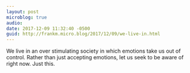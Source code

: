 ```yaml
---
layout: post
microblog: true
audio: 
date: 2017-12-09 11:32:40 -0500
guid: http://frankm.micro.blog/2017/12/09/we-live-in.html
---
```

We live in an over stimulating society in which emotions take us out of control. Rather than just accepting emotions, let us seek to be aware of right now. Just this. 
